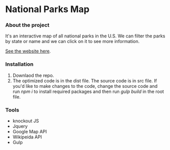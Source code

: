 # National Parks Map
### About the project
It's an interactive map of all national parks in the U.S. We can filter the parks by state or name and we can click on it to see more information.

[See the website here](https://jj1201.github.io/national-park-map/dist).
### Installation
1. Downlaod the repo.
2. The optimized code is in the dist file. The source code is in src file. If you'd like to make changes to the code, change the source code and run *npm i* to install required packages and then run *gulp build* in the root file.

### Tools
* knockout JS
* Jquery
* Google Map API
* Wikipeida API
* Gulp

